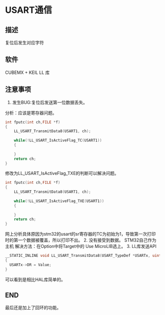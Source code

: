 # USART通信
## 描述
复位后发生对应字符
## 软件
CUBEMX + KEIL
LL 库
## 注意事项
1. 发生BUG:复位后发送第一位数据丢失。

分析：应该是寄存器问题。
```C
int fputc(int ch,FILE *f)
{
	LL_USART_TransmitData8(USART1, ch);
	
	while(!LL_USART_IsActiveFlag_TC(USART1))
	{
	
	}
	return ch;
}
```
修改为LL_USART_IsActiveFlag_TXE的判断可以解决问题。
```C
int fputc(int ch,FILE *f)
{
	LL_USART_TransmitData8(USART1, ch);
	
	while(!LL_USART_IsActiveFlag_TXE(USART1))
	{
	
	}
	return ch;
}
```
网上分析具体原因为stm32的usart的sr寄存器的TC为初始为1，导致第一次打印时的第一个数据被覆盖，所以打印不出。
2. 没有接受到数据。
STM32自己作为主机
解决方法：在Option中将Target中的 Use MicroLIB选上。
3. LL库发送API
```C
__STATIC_INLINE void LL_USART_TransmitData8(USART_TypeDef *USARTx, uint8_t Value)
{
  USARTx->DR = Value;
}
```
可以看到是相比HAL库简单的。

## END
最后还是加上了回环的功能。